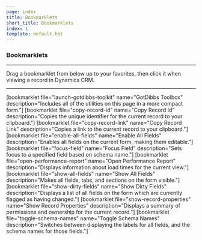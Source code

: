 ```yaml
---
page: index
title: Bookmarklets
short_title: Bookmarklets
index: 1
template: default.hbt
---
```


### Bookmarklets

----

Drag a bookmarklet from below up to your favorites, then click it when viewing a record in Dynamics CRM.

----

<section class='bookmarklets'>

[bookmarklet file="launch-gotdibbs-toolkit" name="GotDibbs Toolbox" description="Includes all of the utilities on this page in a more compact form."]
[bookmarklet file="copy-record-id" name="Copy Record Id" description="Copies the unique identifier for the current record to your clipboard."]
[bookmarklet file="copy-record-link" name="Copy Record Link" description="Copies a link to the current record to your clipboard."]
[bookmarklet file="enable-all-fields" name="Enable All Fields" description="Enables all fields on the current form, making them editable."]
[bookmarklet file="focus-field" name="Focus Field" description="Sets focus to a specified field based on schema name."]
[bookmarklet file="open-performance-report" name="Open Performance Report" description="Displays information about load times for the current view."]
[bookmarklet file="show-all-fields" name="Show All Fields" description="Makes all fields, tabs, and sections on the form visible."]
[bookmarklet file="show-dirty-fields" name="Show Dirty Fields" description="Displays a list of all fields on the form which are currently flagged as having changed."]
[bookmarklet file="show-record-properties" name="Show Record Properties" description="Displays a summary of permissions and ownership for the current record."]
[bookmarklet file="toggle-schema-names" name="Toggle Schema Names" description="Switches between displaying the labels for all fields, and the schema names for those fields."]

</section>